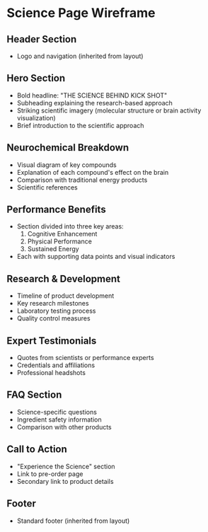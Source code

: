 # Science Page Wireframe

## Header Section
- Logo and navigation (inherited from layout)

## Hero Section
- Bold headline: "THE SCIENCE BEHIND KICK SHOT"
- Subheading explaining the research-based approach
- Striking scientific imagery (molecular structure or brain activity visualization)
- Brief introduction to the scientific approach

## Neurochemical Breakdown
- Visual diagram of key compounds
- Explanation of each compound's effect on the brain
- Comparison with traditional energy products
- Scientific references

## Performance Benefits
- Section divided into three key areas:
  1. Cognitive Enhancement
  2. Physical Performance
  3. Sustained Energy
- Each with supporting data points and visual indicators

## Research & Development
- Timeline of product development
- Key research milestones
- Laboratory testing process
- Quality control measures

## Expert Testimonials
- Quotes from scientists or performance experts
- Credentials and affiliations
- Professional headshots

## FAQ Section
- Science-specific questions
- Ingredient safety information
- Comparison with other products

## Call to Action
- "Experience the Science" section
- Link to pre-order page
- Secondary link to product details

## Footer
- Standard footer (inherited from layout)
